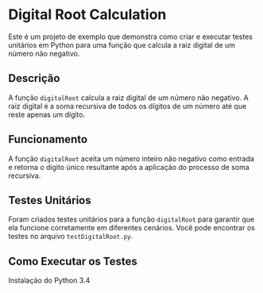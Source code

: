 # Digital Root Calculation

Este é um projeto de exemplo que demonstra como criar e executar testes unitários em Python para uma função que calcula a raiz digital de um número não negativo.

## Descrição

A função `digitalRoot` calcula a raiz digital de um número não negativo. A raiz digital é a soma recursiva de todos os dígitos de um número até que reste apenas um dígito.

## Funcionamento

A função `digitalRoot` aceita um número inteiro não negativo como entrada e retorna o dígito único resultante após a aplicação do processo de soma recursiva.

## Testes Unitários

Foram criados testes unitários para a função `digitalRoot` para garantir que ela funcione corretamente em diferentes cenários. Você pode encontrar os testes no arquivo `testDigitalRoot.py`.

## Como Executar os Testes

Instalação do Python 3.4


